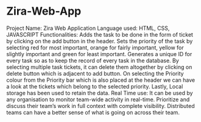 # Zira-Web-App

Project Name: 
Zira Web Application
Language used: 
HTML, CSS, JAVASCRIPT
Functionalities:
‌Adds the task to be done in the form of ticket by clicking on the add button in the header.
‌Sets the priority of the task by selecting red for most important, orange for fairly important, yellow for slightly important and green for least important.
‌Generates a unique ID for every task so as to keep the record of every task in the database.
‌By selecting multiple task tickets, it can delete them altogether by clicking on delete button which is adjacent to add button.
‌On selecting the Priority colour from the Priority bar which is also placed at the header we can have a look at the tickets which belong to the selected priority.
‌Lastly, Local storage has been used to retain the data.
Real Time use: 
‌It can be used by any organisation to monitor team-wide activity in real-time. 
‌Prioritize and discuss their team’s work in full context with complete visibility. 
‌Distributed teams can have a better sense of what is going on across their team.
